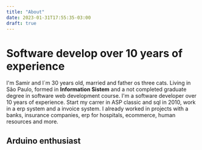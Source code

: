 ```yaml
---
title: "About"
date: 2023-01-31T17:55:35-03:00
draft: true
---
```


# Software develop over 10 years of experience

I'm Samir and I`m 30 years old, married and father os three cats.
Living in São Paulo, formed in **Information Sistem** and a not completed graduate degree in software web development course.
I'm a software developer over 10 years of experience.
Start my carrer in ASP classic and sql in 2010, work in a erp system and a invoice system.
I already worked in projects with a banks, insurance companies, erp for hospitals, ecommerce, human resources and more.

## Arduino enthusiast